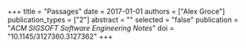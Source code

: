 +++
title = "Passages"
date = 2017-01-01
authors = ["Alex Groce"]
publication_types = ["2"]
abstract = ""
selected = "false"
publication = "*ACM SIGSOFT Software Engineering Notes*"
doi = "10.1145/3127360.3127362"
+++

